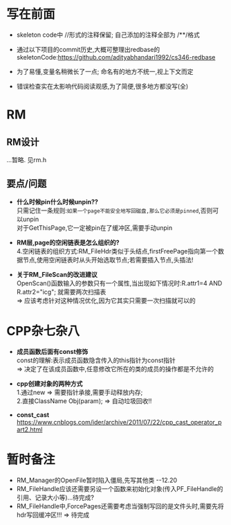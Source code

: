


# 写在前面
- skeleton code中 //形式的注释保留; 自己添加的注释全部为 /**/格式
- 通过以下项目的commit历史,大概可整理出redbase的skeletonCode:https://github.com/adityabhandari1992/cs346-redbase
- 为了易懂,变量名稍微长了一点; 命名有的地方不统一,视上下文而定

- 错误检查实在太影响代码阅读观感,为了简便,很多地方都没写(全)

# RM
## RM设计
...暂略.
见rm.h
## 要点/问题
- **什么时候pin什么时候unpin??**  
只需记住一条规则:`如果一个page不能安全地写回磁盘,那么它必须是pinned`,否则可以unpin  
对于GetThisPage,它一定被pin在了缓冲区,需要手动unpin

- **RM层,page的空闲链表是怎么组织的?**  
 4.空闲链表的组织方式:RM_FileHdr类似于头结点,firstFreePage指向第一个数据节点,使用空闲链表时从头开始选取节点;若需要插入节点,头插法!

- **关于RM_FileScan的改进建议**  
OpenScan()函数输入的参数只有一个属性,当出现如下情况时:R.attr1=4 AND R.attr2="icg"; 就需要两次扫描表  
=> 应该考虑针对这种情况优化,因为它其实只需要一次扫描就可以的


# CPP杂七杂八
- **成员函数后面有const修饰**  
const的理解:表示成员函数隐含传入的this指针为const指针  
=> 决定了在该成员函数中,任意修改它所在的类的成员的操作都是不允许的 

- **cpp创建对象的两种方式**  
1.通过new => 需要指针承接,需要手动释放内存;  
2.直接ClassName Obj(param); => 自动垃圾回收!!

- **const_cast**  
https://www.cnblogs.com/ider/archive/2011/07/22/cpp_cast_operator_part2.html



# 暂时备注
- RM_Manager的OpenFile暂时陷入僵局,先写其他类  --12.20
- RM_FileHandle应该还需要另设一个函数来初始化对象(传入PF_FileHandle的引用、记录大小等)...待完成?
- RM_FileHandle中,ForcePages还需要考虑当强制写回的是文件头时,需要先将hdr写回缓冲区!!! => 待完成
